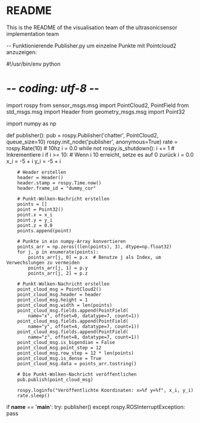 # README
This is the README of the visualisation team of the ultrasonicsensor implementation team

-- Funktionierende Publisher.py um einzelne Punkte mit Pointcloud2 anzuzeigen: 

#!/usr/bin/env python
# -*- coding: utf-8 -*-

import rospy
from sensor_msgs.msg import PointCloud2, PointField
from std_msgs.msg import Header
from geometry_msgs.msg import Point32

import numpy as np

def publisher():
    pub = rospy.Publisher('chatter', PointCloud2, queue_size=10)
    rospy.init_node('publisher', anonymous=True)
    rate = rospy.Rate(10) # 10hz
    i = 0.0
    while not rospy.is_shutdown():
        i += 1  # Inkrementiere i
        if i >= 10:  # Wenn i 10 erreicht, setze es auf 0 zurück
            i = 0.0
        x_i = -5 + i
        y_i = -5 + i

        # Header erstellen
        header = Header()
        header.stamp = rospy.Time.now()
        header.frame_id = "dummy_cor"

        # Punkt-Wolken-Nachricht erstellen
        points = []
        point = Point32()
        point.x = x_i
        point.y = y_i
        point.z = 0.0
        points.append(point)

        # Punkte in ein numpy-Array konvertieren
        points_arr = np.zeros((len(points), 3), dtype=np.float32)
        for j, p in enumerate(points):
            points_arr[j, 0] = p.x  # Benutze j als Index, um Verwechslungen zu vermeiden
            points_arr[j, 1] = p.y
            points_arr[j, 2] = p.z

        # Punkt-Wolken-Nachricht erstellen
        point_cloud_msg = PointCloud2()
        point_cloud_msg.header = header
        point_cloud_msg.height = 1
        point_cloud_msg.width = len(points)
        point_cloud_msg.fields.append(PointField(
            name="x", offset=0, datatype=7, count=1))
        point_cloud_msg.fields.append(PointField(
            name="y", offset=4, datatype=7, count=1))
        point_cloud_msg.fields.append(PointField(
            name="z", offset=8, datatype=7, count=1))
        point_cloud_msg.is_bigendian = False
        point_cloud_msg.point_step = 12
        point_cloud_msg.row_step = 12 * len(points)
        point_cloud_msg.is_dense = True
        point_cloud_msg.data = points_arr.tostring()

        # Die Punkt-Wolken-Nachricht veröffentlichen
        pub.publish(point_cloud_msg)

        rospy.loginfo("Veröffentlichte Koordinaten: x=%f y=%f", x_i, y_i)
        rate.sleep()

if __name__ == '__main__':
    try:
        publisher()
    except rospy.ROSInterruptException:
        pass
